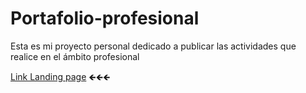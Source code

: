 # Portafolio-profesional
Esta es mi proyecto personal dedicado a publicar las actividades que realice en el ámbito profesional

[Link Landing page](https://landing-page-ruben-jaramillo.web.app/)  🡸🡸🡸
